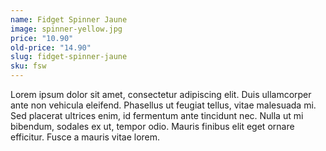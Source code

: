 ```yaml
---
name: Fidget Spinner Jaune
image: spinner-yellow.jpg
price: "10.90"
old-price: "14.90"
slug: fidget-spinner-jaune
sku: fsw
---
```

Lorem ipsum dolor sit amet, consectetur adipiscing elit. Duis ullamcorper ante non vehicula eleifend.
Phasellus ut feugiat tellus, vitae malesuada mi. Sed placerat ultrices enim, id fermentum ante tincidunt nec.
Nulla ut mi bibendum, sodales ex ut, tempor odio. Mauris finibus elit eget ornare efficitur. Fusce a mauris vitae lorem.